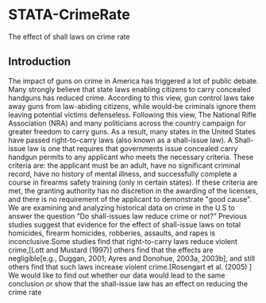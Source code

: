 # STATA-CrimeRate
The effect of shall laws on crime rate


## Introduction
The impact of guns on crime in America has triggered a lot of public debate. Many strongly
believe that state laws enabling citizens to carry concealed handguns has reduced crime.
According to this view, gun control laws take away guns from law-abiding citizens, while
would-be criminals ignore them leaving potential victims defenseless. Following this view,
The National Rifle Association (NRA) and many politicians across the country campaign
for greater freedom to carry guns.
As a result, many states in the United States have passed right-to-carry laws (also known
as a shall-issue law). A Shall-issue law is one that requires that governments issue
concealed carry handgun permits to any applicant who meets the necessary criteria.
These criteria are: the applicant must be an adult, have no significant criminal record,
have no history of mental illness, and successfully complete a course in firearms safety
training (only in certain states). If these criteria are met, the granting authority has no
discretion in the awarding of the licenses, and there is no requirement of the applicant to
demonstrate "good cause".
We are examining and analyzing historical data on crime in the U.S to answer the
question “Do shall-issues law reduce crime or not?” Previous studies suggest that
evidence for the effect of shall-issue laws on total homicides, firearm homicides,
robberies, assaults, and rapes is inconclusive.Some studies find that right-to-carry laws
reduce violent crime,[Lott and Mustard (1997)] others find that the effects are
negligible[e.g., Duggan, 2001; Ayres and Donohue, 2003a, 2003b], and still others find
that such laws increase violent crime.[Rosengart et al. (2005) ] We would like to find out
whether our data would lead to the same conclusion or show that the shall-issue law has
an effect on reducing the crime rate

